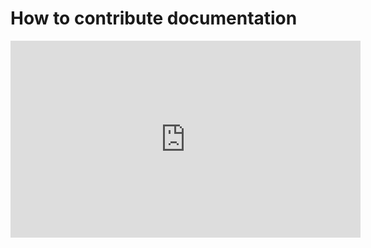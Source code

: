 # How to contribute documentation

<iframe width="560" height="315" src="https://www.youtube.com/embed/EyQz44EvdZI" frameborder="0" allow="accelerometer; autoplay; encrypted-media; gyroscope; picture-in-picture" allowfullscreen></iframe>


